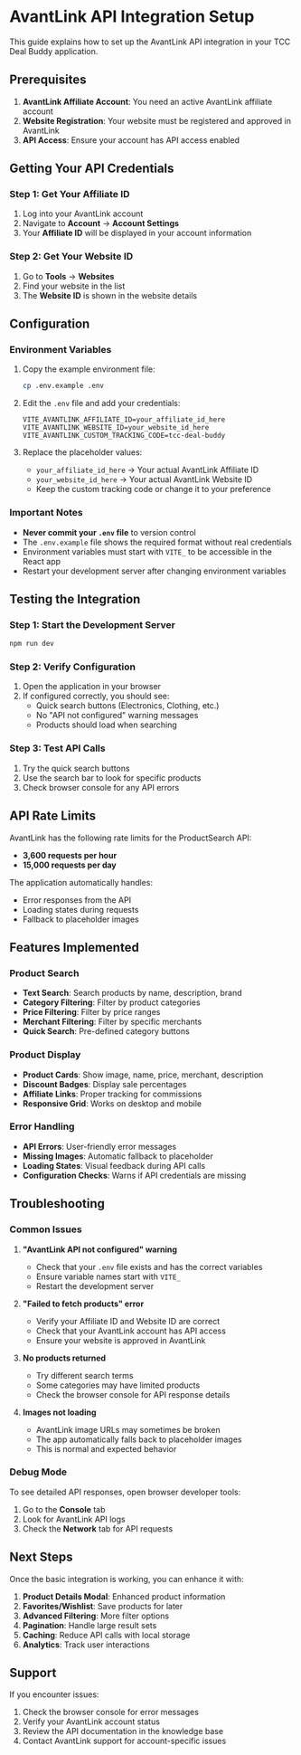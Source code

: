 # AvantLink API Integration Setup

This guide explains how to set up the AvantLink API integration in your TCC Deal Buddy application.

## Prerequisites

1. **AvantLink Affiliate Account**: You need an active AvantLink affiliate account
2. **Website Registration**: Your website must be registered and approved in AvantLink
3. **API Access**: Ensure your account has API access enabled

## Getting Your API Credentials

### Step 1: Get Your Affiliate ID
1. Log into your AvantLink account
2. Navigate to **Account** → **Account Settings**
3. Your **Affiliate ID** will be displayed in your account information

### Step 2: Get Your Website ID
1. Go to **Tools** → **Websites**
2. Find your website in the list
3. The **Website ID** is shown in the website details

## Configuration

### Environment Variables

1. Copy the example environment file:
   ```bash
   cp .env.example .env
   ```

2. Edit the `.env` file and add your credentials:
   ```env
   VITE_AVANTLINK_AFFILIATE_ID=your_affiliate_id_here
   VITE_AVANTLINK_WEBSITE_ID=your_website_id_here
   VITE_AVANTLINK_CUSTOM_TRACKING_CODE=tcc-deal-buddy
   ```

3. Replace the placeholder values:
   - `your_affiliate_id_here` → Your actual AvantLink Affiliate ID
   - `your_website_id_here` → Your actual AvantLink Website ID
   - Keep the custom tracking code or change it to your preference

### Important Notes

- **Never commit your `.env` file** to version control
- The `.env.example` file shows the required format without real credentials
- Environment variables must start with `VITE_` to be accessible in the React app
- Restart your development server after changing environment variables

## Testing the Integration

### Step 1: Start the Development Server
```bash
npm run dev
```

### Step 2: Verify Configuration
1. Open the application in your browser
2. If configured correctly, you should see:
   - Quick search buttons (Electronics, Clothing, etc.)
   - No "API not configured" warning messages
   - Products should load when searching

### Step 3: Test API Calls
1. Try the quick search buttons
2. Use the search bar to look for specific products
3. Check browser console for any API errors

## API Rate Limits

AvantLink has the following rate limits for the ProductSearch API:
- **3,600 requests per hour**
- **15,000 requests per day**

The application automatically handles:
- Error responses from the API
- Loading states during requests
- Fallback to placeholder images

## Features Implemented

### Product Search
- **Text Search**: Search products by name, description, brand
- **Category Filtering**: Filter by product categories
- **Price Filtering**: Filter by price ranges
- **Merchant Filtering**: Filter by specific merchants
- **Quick Search**: Pre-defined category buttons

### Product Display
- **Product Cards**: Show image, name, price, merchant, description
- **Discount Badges**: Display sale percentages
- **Affiliate Links**: Proper tracking for commissions
- **Responsive Grid**: Works on desktop and mobile

### Error Handling
- **API Errors**: User-friendly error messages
- **Missing Images**: Automatic fallback to placeholder
- **Loading States**: Visual feedback during API calls
- **Configuration Checks**: Warns if API credentials are missing

## Troubleshooting

### Common Issues

1. **"AvantLink API not configured" warning**
   - Check that your `.env` file exists and has the correct variables
   - Ensure variable names start with `VITE_`
   - Restart the development server

2. **"Failed to fetch products" error**
   - Verify your Affiliate ID and Website ID are correct
   - Check that your AvantLink account has API access
   - Ensure your website is approved in AvantLink

3. **No products returned**
   - Try different search terms
   - Some categories may have limited products
   - Check the browser console for API response details

4. **Images not loading**
   - AvantLink image URLs may sometimes be broken
   - The app automatically falls back to placeholder images
   - This is normal and expected behavior

### Debug Mode

To see detailed API responses, open browser developer tools:
1. Go to the **Console** tab
2. Look for AvantLink API logs
3. Check the **Network** tab for API requests

## Next Steps

Once the basic integration is working, you can enhance it with:

1. **Product Details Modal**: Enhanced product information
2. **Favorites/Wishlist**: Save products for later
3. **Advanced Filtering**: More filter options
4. **Pagination**: Handle large result sets
5. **Caching**: Reduce API calls with local storage
6. **Analytics**: Track user interactions

## Support

If you encounter issues:
1. Check the browser console for error messages
2. Verify your AvantLink account status
3. Review the API documentation in the knowledge base
4. Contact AvantLink support for account-specific issues